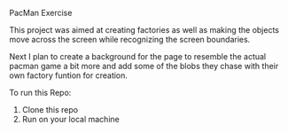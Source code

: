 PacMan Exercise

This project was aimed at creating factories as well as making the objects move across the screen while recognizing the screen boundaries.

Next I plan to create a background for the page to resemble the actual pacman game a bit more and add some of the blobs they chase with their own factory funtion for creation.

To run this Repo:
1. Clone this repo
2. Run on your local machine
